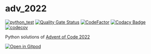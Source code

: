 # adv_2022

[![python_test](https://github.com/vil02/adv_2022/actions/workflows/python_test.yml/badge.svg)](https://github.com/vil02/adv_2022/actions/workflows/python_test.yml)
[![Quality Gate Status](https://sonarcloud.io/api/project_badges/measure?project=vil02_adv_2022&metric=alert_status)](https://sonarcloud.io/summary/new_code?id=vil02_adv_2022)
[![CodeFactor](https://www.codefactor.io/repository/github/vil02/adv_2022/badge)](https://www.codefactor.io/repository/github/vil02/adv_2022)
[![Codacy Badge](https://app.codacy.com/project/badge/Grade/aaded8377c6d4230ab93f8bc44e8978c)](https://www.codacy.com/gh/vil02/adv_2022/dashboard?utm_source=github.com&amp;utm_medium=referral&amp;utm_content=vil02/adv_2022&amp;utm_campaign=Badge_Grade)
[![codecov](https://codecov.io/gh/vil02/adv_2022/branch/master/graph/badge.svg?token=LC7SJ73ENG)](https://codecov.io/gh/vil02/adv_2022)

Python solutions of [Advent of Code 2022](https://adventofcode.com/2022)

[![Open in Gitpod](https://gitpod.io/button/open-in-gitpod.svg)](https://gitpod.io/#https://github.com/vil02/adv_2022)
